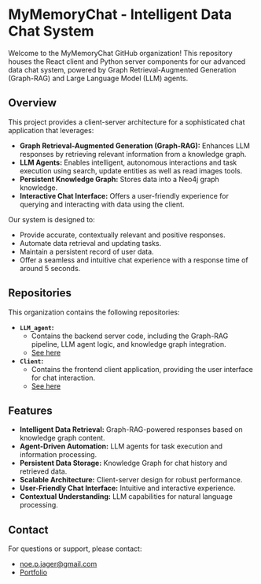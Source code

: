 # MyMemoryChat - Intelligent Data Chat System

Welcome to the MyMemoryChat GitHub organization! This repository houses the React client and Python server components for our advanced data chat system, powered by Graph Retrieval-Augmented Generation (Graph-RAG) and Large Language Model (LLM) agents.

## Overview

This project provides a client-server architecture for a sophisticated chat application that leverages:

* **Graph Retrieval-Augmented Generation (Graph-RAG):** Enhances LLM responses by retrieving relevant information from a knowledge graph.
* **LLM Agents:** Enables intelligent, autonomous interactions and task execution using search, update entities as well as read images tools.
* **Persistent Knowledge Graph:** Stores data into a Neo4j graph knowledge.
* **Interactive Chat Interface:** Offers a user-friendly experience for querying and interacting with data using the client.

Our system is designed to:

* Provide accurate, contextually relevant and positive responses.
* Automate data retrieval and updating tasks.
* Maintain a persistent record of user data.
* Offer a seamless and intuitive chat experience with a response time of around 5 seconds.

## Repositories

This organization contains the following repositories:

* **`LLM_agent`:**
    * Contains the backend server code, including the Graph-RAG pipeline, LLM agent logic, and knowledge graph integration.
    * [See here](https://github.com/MyMemoryChat/LLM_agent)
* **`Client`:**
    * Contains the frontend client application, providing the user interface for chat interaction.
    * [See here](https://github.com/MyMemoryChat/Client)

## Features

* **Intelligent Data Retrieval:** Graph-RAG-powered responses based on knowledge graph content.
* **Agent-Driven Automation:** LLM agents for task execution and information processing.
* **Persistent Data Storage:** Knowledge Graph for chat history and retrieved data.
* **Scalable Architecture:** Client-server design for robust performance.
* **User-Friendly Chat Interface:** Intuitive and interactive experience.
* **Contextual Understanding:** LLM capabilities for natural language processing.

## Contact

For questions or support, please contact:

* [noe.p.jager@gmail.com](mailto:noe.p.jager@gmail.com)
* [Portfolio](https://elnukakujo.github.io/)
